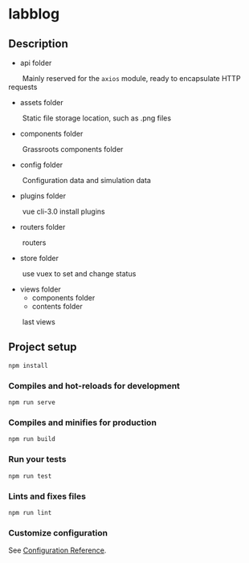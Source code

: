 # labblog

## Description

- api folder

&emsp;&emsp;Mainly reserved for the `axios` module, ready to encapsulate HTTP requests

- assets folder

&emsp;&emsp;Static file storage location, such as .png files

- components folder

&emsp;&emsp;Grassroots components folder

- config folder

&emsp;&emsp;Configuration data and simulation data

- plugins folder

&emsp;&emsp;vue cli-3.0 install plugins

- routers folder

&emsp;&emsp;routers

- store folder

&emsp;&emsp;use vuex to set and change status

- views folder
  - components folder
  - contents folder

&emsp;&emsp;last views

## Project setup

```
npm install
```

### Compiles and hot-reloads for development

```
npm run serve
```

### Compiles and minifies for production

```
npm run build
```

### Run your tests

```
npm run test
```

### Lints and fixes files

```
npm run lint
```

### Customize configuration

See [Configuration Reference](https://cli.vuejs.org/config/).
